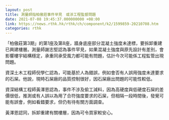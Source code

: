 ```yaml
---
layout: post
title: 測量師指柏傲莊事件罕見　或涉工程監督問題
date: 2021-07-08 19:45:37.000000000 +08:00
link: https://news.rthk.hk/rthk/ch/component/k2/1599859-20210708.htm
categories: rthk
---
```


「柏傲莊第3期」的第1座及第8座，牆身底座部分混凝土強度未達標，要拆卸重建已興建樓層。測量師謝志堅認為事件罕見，如果混凝土強度與原先設計有差別，會影響樓宇結構穩定，承重同承受風力都可能有問題，估計今次可能係工程監管出現問題。

資深土木工程師倪學仁認為，可能基於人為錯誤，例如會否有人誤用強度未達要求的石屎。他說，現時石屎廠的品質控制很好，因石屎廠出問題的可能性較低。

資深結構工程師黃澤恩認為，事件不涉及偷工減料，因為高硬度與低硬度石屎的差價很低，推測或有人誤以為用了合符強度要求的石屎，但相隔一段時間後，發覺可能有誤會，例如看錯要求，但仍有待有關方面調查。

黃澤恩認同，拆卸重建有關樓層，因為可令買家較安心。
